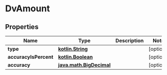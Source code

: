 # DvAmount

## Properties
Name | Type | Description | Notes
------------ | ------------- | ------------- | -------------
**type** | [**kotlin.String**](.md) |  |  [optional]
**accuracyIsPercent** | [**kotlin.Boolean**](.md) |  |  [optional]
**accuracy** | [**java.math.BigDecimal**](java.math.BigDecimal.md) |  |  [optional]
